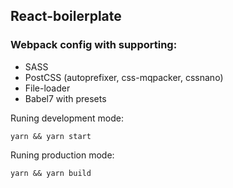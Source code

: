 ## React-boilerplate

### Webpack config with supporting:

- SASS
- PostCSS (autoprefixer, css-mqpacker, cssnano)
- File-loader
- Babel7 with presets

Runing development mode:

```
yarn && yarn start
```

Runing production mode:

```
yarn && yarn build
```
